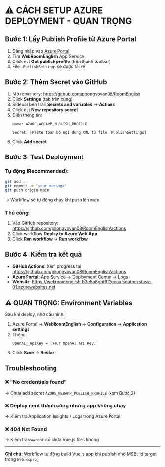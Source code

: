 # ⚠️ CÁCH SETUP AZURE DEPLOYMENT - QUAN TRỌNG

## Bước 1: Lấy Publish Profile từ Azure Portal

1. Đăng nhập vào [Azure Portal](https://portal.azure.com)
2. Tìm **WebRoomEnglish** App Service
3. Click nút **Get publish profile** (trên thanh toolbar)
4. File `.PublishSettings` sẽ được tải về

## Bước 2: Thêm Secret vào GitHub

1. Mở repository: https://github.com/phongvovan08/RoomEnglish
2. Click **Settings** (tab trên cùng)
3. Sidebar bên trái: **Secrets and variables** → **Actions**
4. Click nút **New repository secret**
5. Điền thông tin:
   ```
   Name: AZURE_WEBAPP_PUBLISH_PROFILE
   
   Secret: [Paste toàn bộ nội dung XML từ file .PublishSettings]
   ```
6. Click **Add secret**

## Bước 3: Test Deployment

### Tự động (Recommended):
```bash
git add .
git commit -m "your message"
git push origin main
```
→ Workflow sẽ tự động chạy khi push lên `main`

### Thủ công:
1. Vào GitHub repository: https://github.com/phongvovan08/RoomEnglish/actions
2. Click workflow **Deploy to Azure Web App**
3. Click **Run workflow** → **Run workflow**

## Bước 4: Kiểm tra kết quả

- **GitHub Actions**: Xem progress tại https://github.com/phongvovan08/RoomEnglish/actions
- **Azure Portal**: App Service → Deployment Center → Logs
- **Website**: https://webroomenglish-b3e5a8ghf9f2geaa.southeastasia-01.azurewebsites.net

## ⚠️ QUAN TRỌNG: Environment Variables

Sau khi deploy, nhớ cấu hình:

1. Azure Portal → **WebRoomEnglish** → **Configuration** → **Application settings**
2. Thêm:
   ```
   OpenAI__ApiKey = [Your OpenAI API Key]
   ```
3. Click **Save** → **Restart**

## Troubleshooting

### ❌ "No credentials found"
→ Chưa add secret `AZURE_WEBAPP_PUBLISH_PROFILE` (xem Bước 2)

### ❌ Deployment thành công nhưng app không chạy
→ Kiểm tra Application Insights / Logs trong Azure Portal

### ❌ 404 Not Found
→ Kiểm tra `wwwroot` có chứa Vue.js files không

---

**Ghi chú:** Workflow tự động build Vue.js app khi publish nhờ MSBuild target trong `Web.csproj`
